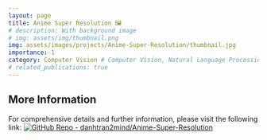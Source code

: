 ```yaml
---
layout: page
title: Anime Super Resolution 🖼️
# description: With background image
# img: assets/img/thumbnail.png
img: assets/images/projects/Anime-Super-Resolution/thumbnail.jpg
importance: 1
category: Computer Vision # Computer Vision, Natural Language Processing, Audio, Reinforcement Learning, Tabular
# related_publications: true
---
```


<!-- Include marked.js for Markdown parsing -->
<script src="https://cdn.jsdelivr.net/npm/marked/marked.min.js"></script>

<!-- Container for README content -->
<div id="readme-content"></div>

<script>
// Define the base URL for the repository
const baseUrl = 'https://raw.githubusercontent.com/danhtran2mind/Anime-Super-Resolution/refs/heads/main/';
const readmeUrl = baseUrl + 'README.md';

// Function to replace relative paths with absolute paths
function replaceRelativePaths(content) {
  // Replace relative image paths in Markdown syntax
  let updatedContent = content.replace(/!\[(.*?)\]\((?!http)(.*?)\)/g, (match, alt, path) => {
    const cleanPath = path.replace(/^\.\//, '');
    return `![${alt}](${baseUrl}${cleanPath})`;
  });

  // Replace relative paths in HTML <img> tags
  updatedContent = updatedContent.replace(/<img src="(?!http)([^"]+)"/g, (match, path) => {
    const cleanPath = path.replace(/^\.\//, '');
    return `<img src="${baseUrl}${cleanPath}"`;
  });

  // Replace relative paths in HTML <a> tags
  updatedContent = updatedContent.replace(/<a href="(?!http)([^"]+)"/g, (match, path) => {
    const cleanPath = path.replace(/^\.\//, '');
    return `<a href="${baseUrl}${cleanPath}"`;
  });

  return updatedContent;
}

// Fetch and render README content
fetch(readmeUrl)
  .then(response => response.text())
  .then(data => {
    // Replace relative paths in fetched Markdown
    const absoluteData = replaceRelativePaths(data);

    // Convert Markdown to HTML using marked.js
    const markdownHtml = marked.parse(absoluteData);

    // Get the existing content in the div
    const readmeContentDiv = document.getElementById('readme-content');
    const existingContent = readmeContentDiv.innerHTML;

    // Replace relative paths in the existing HTML content
    const updatedExistingContent = replaceRelativePaths(existingContent);

    // Combine or replace content (overwrite in this case)
    readmeContentDiv.innerHTML = updatedExistingContent;
  })
  .catch(error => {
    console.error('Error fetching README:', error);
    document.getElementById('readme-content').innerHTML = '<p>Error loading README content.</p>';
  });
</script>

## More Information

For comprehensive details and further information, please visit the following link: [![GitHub Repo - danhtran2mind/Anime-Super-Resolution](https://img.shields.io/badge/GitHub_Repo-danhtran2mind%2FAnime--Super--Resolution-blue?logo=github)](https://github.com/danhtran2mind/Anime-Super-Resolution/blob/main/README.md)